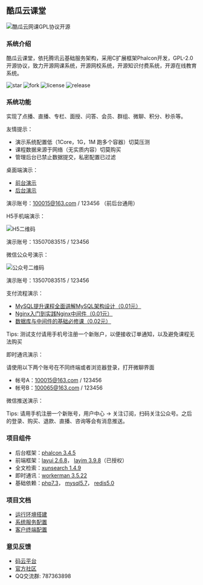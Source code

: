 ## 酷瓜云课堂

![酷瓜云网课GPL协议开源](https://portal-1255691183.file.myqcloud.com/img/content/60e7aea40966f.png)

### 系统介绍

酷瓜云课堂，依托腾讯云基础服务架构，采用C扩展框架Phalcon开发，GPL-2.0开源协议，致力开源网课系统，开源网校系统，开源知识付费系统，开源在线教育系统。

![star](https://svg.hamm.cn/gitee.svg?user=koogua&project=course-tencent-cloud&type=star)
![fork](https://svg.hamm.cn/gitee.svg?user=koogua&project=course-tencent-cloud&type=fork)
![license](https://svg.hamm.cn/gitee.svg?user=koogua&project=course-tencent-cloud&type=license)
![release](https://svg.hamm.cn/gitee.svg?user=koogua&project=course-tencent-cloud&type=release)

### 系统功能

实现了点播、直播、专栏、面授、问答、会员、群组、微聊、积分、秒杀等。

友情提示：

- 演示系统配置低（1Core，1G，1M 跑多个容器）切莫压测
- 课程数据来源于网络（无实质内容）切莫购买
- 管理后台已禁止数据提交，私密配置已过滤

桌面端演示：

- [前台演示](https://ctc.koogua.com)
- [后台演示](https://ctc.koogua.com/admin)

演示账号：100015@163.com / 123456 （前后台通用）

H5手机端演示：

![H5二维码](https://portal-1255691183.file.myqcloud.com/img/content/616fc238895b7.png)

演示账号：13507083515 / 123456

微信公众号演示：

![公众号二维码](https://portal-1255691183.file.myqcloud.com/img/content/616f998270eca.png)

演示账号：13507083515 / 123456

支付流程演示：

- [MySQL提升课程全面讲解MySQL架构设计（0.01元）](https://ctc.koogua.com/order/confirm?item_id=1390&item_type=1)
- [Nginx入门到实践Nginx中间件（0.01元）](https://ctc.koogua.com/order/confirm?item_id=1286&item_type=1)
- [数据库与中间件的基础必修课（0.02元）](https://ctc.koogua.com/order/confirm?item_id=80&item_type=2)

Tips: 测试支付请用手机号注册一个新账户，以便接收订单通知，以及避免课程无法购买

即时通讯演示：

请使用以下两个账号在不同终端或者浏览器登录，打开微聊界面

- 帐号A：100015@163.com / 123456
- 帐号B：100065@163.com / 123456

微信推送演示：

Tips: 请用手机注册一个新账号，用户中心 -> 关注订阅，扫码关注公众号。之后的登录、购买、退款、直播、咨询等会有消息推送。
 
### 项目组件

- 后台框架：[phalcon 3.4.5](https://phalcon.io)
- 前端框架：[layui 2.6.8](https://layui.com)， [layim 3.9.8](https://www.layui.com/layim)（已授权）
- 全文检索：[xunsearch 1.4.9](http://www.xunsearch.com)
- 即时通讯：[workerman 3.5.22](https://workerman.net)
- 基础依赖：[php7.3](https://php.net)， [mysql5.7](https://mysql.com)， [redis5.0](https://redis.io)

### 项目文档

- [运行环境搭建](https://koogua.com/page/wiki)
- [系统服务配置](https://koogua.com/page/wiki)
- [客户终端配置](https://koogua.com/page/wiki)

### 意见反馈

- [码云平台](https://gitee.com/koogua/course-tencent-cloud/issues)
- [官方社区](https://koogua.com/community)
- QQ交流群: 787363898
